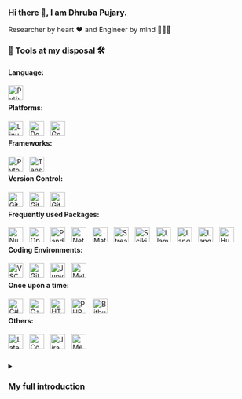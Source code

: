 ### Hi there 👋, I am Dhruba Pujary.

Researcher by heart ❤ and Engineer by mind 👨🏻‍💻

### 🔬 Tools at my disposal 🛠️
#### Language:
[<img align="left" alt="Python" title="Python" width="30px" style="padding-right:10px;" src="https://cdn.jsdelivr.net/gh/devicons/devicon/icons/python/python-original.svg"/>](https://www.python.org/)

<br>

#### Platforms:
[<img align="left" alt="Linux" title="Linux" width="30px" style="padding-right:10px;" src="https://cdn.jsdelivr.net/gh/devicons/devicon/icons/linux/linux-original.svg" />](https://www.linux.org/)
[<img align="left" alt="Docker" title="Docker" width="30px" style="padding-right:10px;" src="https://cdn.jsdelivr.net/gh/devicons/devicon/icons/docker/docker-original.svg" />](https://www.docker.com/)
[<img align="left" alt="GoogleCloud" title="Google Cloud" width="30px" style="padding-right:10px;" src="https://cdn.jsdelivr.net/gh/devicons/devicon/icons/googlecloud/googlecloud-original.svg" />](https://cloud.google.com/?hl=en)

<br>

#### Frameworks:
[<img align="left" alt="Pytorch" title="PyTorch" width="30px" style="padding-right:10px;" src="https://cdn.jsdelivr.net/gh/devicons/devicon/icons/pytorch/pytorch-original.svg" />](https://pytorch.org/)
[<img align="left" alt="Tensorflow" title="TensorFlow" width="30px" style="padding-right:10px;" src="https://cdn.jsdelivr.net/gh/devicons/devicon/icons/tensorflow/tensorflow-original.svg"/>](https://www.tensorflow.org/)

<br>

#### Version Control:
[<img align="left" alt="Git" title="Git" width="30px" style="padding-right:10px;" src="https://cdn.jsdelivr.net/gh/devicons/devicon/icons/git/git-original.svg" />](https://git-scm.com/)
[<img align="left" alt="GitLab" title="GitLab" width="30px" style="padding-right:10px;" src="https://cdn.jsdelivr.net/gh/devicons/devicon/icons/gitlab/gitlab-original.svg" />](https://about.gitlab.com/)
[<img align="left" alt="GitHub" title="GitHub" width="30px" style="padding-right:10px;" src="https://cdn.jsdelivr.net/gh/devicons/devicon/icons/github/github-original.svg" />](https://github.com/)

<br>

#### Frequently used Packages:
[<img align="left" alt="Numpy" title="NumPy" width="30px" style="padding-right:10px;" src="https://cdn.jsdelivr.net/gh/devicons/devicon/icons/numpy/numpy-original.svg" />](https://numpy.org/)
[<img align="left" alt="OpenCV" title="OpenCV" width="30px" style="padding-right:10px;" src="https://cdn.jsdelivr.net/gh/devicons/devicon/icons/opencv/opencv-original.svg" />](https://opencv.org/)
[<img align="left" alt="Pandas" title="Pandas" width="30px" style="padding-right:10px;" src="https://cdn.jsdelivr.net/gh/devicons/devicon/icons/pandas/pandas-original-wordmark.svg" />](https://pandas.pydata.org/)
[<img align="left" alt="Networkx" title="NetworkX" width="30px" style="padding-right:10px;" src="https://cdn.jsdelivr.net/gh/devicons/devicon/icons/networkx/networkx-original.svg" />](https://networkx.org/)
[<img align="left" alt="Matplotlib" title="Matplotlib" width="30px" style="padding-right:10px;" src="https://upload.wikimedia.org/wikipedia/commons/8/84/Matplotlib_icon.svg" />](https://matplotlib.org/)
[<img align="left" alt="Streamlit" title="Streamlit" width="30px" style="padding-right:10px;" src="https://streamlit.io/images/brand/streamlit-mark-color.png" />](https://streamlit.io/)
[<img align="left" alt="ScikitLearn" title="Scikit-learn" width="30px" style="padding-right:10px;" src="https://upload.wikimedia.org/wikipedia/commons/0/05/Scikit_learn_logo_small.svg" />](https://scikit-learn.org/stable/)
[<img align="left" alt="LlamaIndex" title="LlamaIndex" width="30px" style="padding-right:10px;" src="https://registry.npmmirror.com/@lobehub/icons-static-png/latest/files/light/llamaindex-color.png" />](https://www.llamaindex.ai/)
[<img align="left" alt="LangChain" title="LangChain" width="30px" style="padding-right:10px;" src="https://registry.npmmirror.com/@lobehub/icons-static-png/latest/files/light/langchain-color.png" />](https://https://www.langchain.com/)
[<img align="left" alt="LangGraph" title="LangGraph" width="30px" style="padding-right:10px;" src="https://registry.npmmirror.com/@lobehub/icons-static-png/latest/files/light/langgraph-color.png" />](https://www.langchain.com/langgraph)
[<img align="left" alt="HuggingFace" title="HuggingFace" width="30px" style="padding-right:10px;" src="https://registry.npmmirror.com/@lobehub/icons-static-png/latest/files/light/huggingface-color.png" />](https://huggingface.co/)

<br>

#### Coding Environments:
[<img align="left" alt="VSCode" title="VS Code" width="30px" style="padding-right:10px;" src="https://cdn.jsdelivr.net/gh/devicons/devicon/icons/vscode/vscode-original.svg" />](https://code.visualstudio.com/)[<img align="left" alt="GitHub Copilot" title="GitHub Copilot" width="30px" style="padding-right:10px;" src="https://registry.npmmirror.com/@lobehub/icons-static-png/latest/files/light/githubcopilot.png" />](https://github.com/features/copilot)
[<img align="left" alt="Jupyter" title="Jupyter" width="30px" style="padding-right:10px;" src="https://cdn.jsdelivr.net/gh/devicons/devicon/icons/jupyter/jupyter-original-wordmark.svg" />](https://jupyter.org/)
[<img align="left" alt="Matlab" title="MATLAB" width="30px" style="padding-right:10px;" src="https://cdn.jsdelivr.net/gh/devicons/devicon/icons/matlab/matlab-original.svg" />](https://in.mathworks.com/)


<br>

#### Once upon a time:
[<img align="left" alt="C#" title="C#" width="30px" style="padding-right:10px;" src="https://cdn.jsdelivr.net/gh/devicons/devicon/icons/csharp/csharp-original.svg" />](https://learn.microsoft.com/en-us/dotnet/csharp/)
[<img align="left" alt="C++" title="C++" width="30px" style="padding-right:10px;" src="https://cdn.jsdelivr.net/gh/devicons/devicon/icons/cplusplus/cplusplus-original.svg" />](https://isocpp.org/)
[<img align="left" alt="HTML" title="HTML5" width="30px" style="padding-right:10px;" src="https://cdn.jsdelivr.net/gh/devicons/devicon/icons/html5/html5-original.svg" />](https://html.spec.whatwg.org/multipage/)
[<img align="left" alt="PHP" title="PHP" width="30px" style="padding-right:10px;" src="https://cdn.jsdelivr.net/gh/devicons/devicon/icons/php/php-original.svg" />](https://www.php.net/)
[<img align="left" alt="Bitbucket" title="Bitbucket" width="30px" style="padding-right:10px;" src="https://cdn.jsdelivr.net/gh/devicons/devicon/icons/bitbucket/bitbucket-original.svg" />](https://bitbucket.org/)

<br>

#### Others:
[<img align="left" alt="Latex" title="LaTeX" width="30px" style="padding-right:10px;" src="https://cdn.jsdelivr.net/gh/devicons/devicon/icons/latex/latex-original.svg" />](https://www.overleaf.com/)
[<img align="left" alt="Confluence" title="Confluence" width="30px" style="padding-right:10px;" src="https://cdn.jsdelivr.net/gh/devicons/devicon/icons/confluence/confluence-original.svg" />](https://www.atlassian.com/software/confluence)
[<img align="left" alt="Jira" title="Jira" width="30px" style="padding-right:10px;" src="https://cdn.jsdelivr.net/gh/devicons/devicon/icons/jira/jira-original-wordmark.svg" />](https://www.atlassian.com/software/jira)
[<img align="left" alt="Medium" title="Medium" width="30px" style="padding-right:10px;" src="https://www.svgrepo.com/show/354057/medium-icon.svg" />](https://medium.com/)
<br>


<!-- BEGIN YOUTUBE-CARDS -->
<!-- END YOUTUBE-CARDS -->

#
<details>
 <summary><h3> My full introduction </h3></summary>
  I am an experienced AI Researcher with a strong passion for leveraging the full potential of computing machines to solve real-world problems. My journey began with a Bachelor of Technology in Computer Science and Engineering in 2014, followed by a Master of Science in Artificial Intelligence in 2019. Throughout my career, I have immersed myself in the fields of Natural Language Processing, Computer Vision, Machine Learning and Deep Learning.

  I take pride in my proven track record of developing and applying state-of-the-art models that have effectively addressed complex business challenges across various industries. Currently, I am exploring GenAI developing a chatbot using LLM, RAG, Llama-Index, and LangChain. I worked on the exciting realm of AI in personalization and recommendation for retail businesses, particularly utilizing graph machine learning techniques to optimize user experiences at work. At home I usually run pet projects, currently focusing on on GenAI and graphs.
  
  I possess hands-on experience in solving diverse NLP and computer vision problems, such as text classification, named entity recognition, entity linking, and object detection, all of which have significantly contributed to the success of my projects. My strong background in machine learning problem-solving, including data collection, cleaning, versioning, and experiment tracking, ensures my ability to deliver high-quality solutions on-time and within budget.
  
  I am always open to connecting with like-minded professionals, collaborating on exciting projects, and embracing new challenges that drive technological advancements.


#

![Dhruba's GitHub stats](https://github-readme-stats.vercel.app/api?username=druv022&theme=shadow_blue)
<!--Source: (https://github.com/anuraghazra/github-readme-stats)-->

<!--
**druv022/druv022** is a ✨ _special_ ✨ repository because its `README.md` (this file) appears on your GitHub profile.

Here are some ideas to get you started:

- 🔭 I’m currently working on ...
- 🌱 I’m currently learning ...
- 👯 I’m looking to collaborate on ...
- 🤔 I’m looking for help with ...
- 💬 Ask me about ...
- 📫 How to reach me: ...
- 😄 Pronouns: ...
- ⚡ Fun fact: ...
-->
